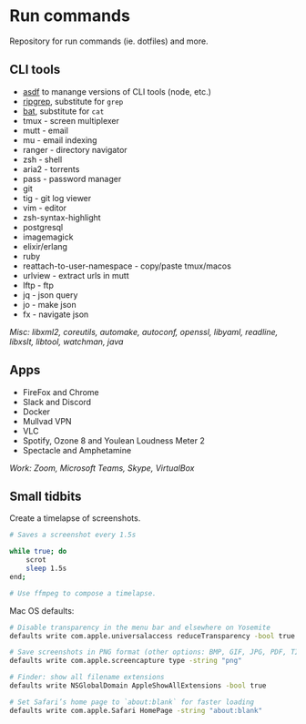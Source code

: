 # Run commands

Repository for run commands (ie. dotfiles) and more.

## CLI tools

* [asdf](https://asdf-vm.com/#/) to manange versions of CLI tools (node, etc.)
* [ripgrep](https://github.com/BurntSushi/ripgrep/), substitute for `grep`
* [bat](https://github.com/sharkdp/bat), substitute for `cat`
* tmux - screen multiplexer
* mutt - email
* mu - email indexing
* ranger - directory navigator
* zsh - shell
* aria2 - torrents
* pass - password manager
* git
* tig - git log viewer
* vim - editor
* zsh-syntax-highlight
* postgresql
* imagemagick
* elixir/erlang
* ruby
* reattach-to-user-namespace - copy/paste tmux/macos
* urlview - extract urls in mutt
* lftp - ftp
* jq - json query
* jo - make json
* fx - navigate json

*Misc: libxml2, coreutils, automake, autoconf, openssl, libyaml, readline,
libxslt, libtool, watchman, java*

## Apps

* FireFox and Chrome
* Slack and Discord
* Docker
* Mullvad VPN
* VLC
* Spotify, Ozone 8 and Youlean Loudness Meter 2
* Spectacle and Amphetamine

*Work: Zoom, Microsoft Teams, Skype, VirtualBox*

## Small tidbits

Create a timelapse of screenshots.

```bash
# Saves a screenshot every 1.5s

while true; do
    scrot
    sleep 1.5s
end;

# Use ffmpeg to compose a timelapse.
```

Mac OS defaults:

```bash
# Disable transparency in the menu bar and elsewhere on Yosemite
defaults write com.apple.universalaccess reduceTransparency -bool true

# Save screenshots in PNG format (other options: BMP, GIF, JPG, PDF, TIFF)
defaults write com.apple.screencapture type -string "png"

# Finder: show all filename extensions
defaults write NSGlobalDomain AppleShowAllExtensions -bool true

# Set Safari’s home page to `about:blank` for faster loading
defaults write com.apple.Safari HomePage -string "about:blank"
```
